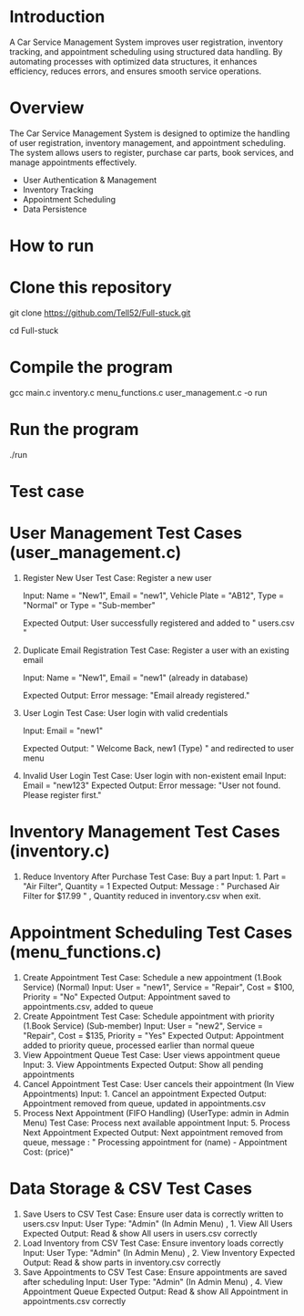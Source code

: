 # Introduction
  A Car Service Management System improves user registration, inventory tracking, 
  and appointment scheduling using structured data handling. By automating processes 
  with optimized data structures, it enhances efficiency, reduces errors, 
  and ensures smooth service operations.

# Overview
  The Car Service Management System is designed to optimize the handling of user registration, 
  inventory management, and appointment scheduling. The system allows users to register, 
  purchase car parts, book services, and manage appointments effectively.
  - User Authentication & Management
  - Inventory Tracking
  - Appointment Scheduling
  - Data Persistence

# How to run
  # Clone this repository
  git clone https://github.com/Tell52/Full-stuck.git
  
  cd Full-stuck
  
  # Compile the program
  gcc main.c inventory.c menu_functions.c user_management.c -o run
  
  # Run the program
  ./run

# Test case
  # User Management Test Cases (user_management.c)
  1. Register New User
       Test Case: Register a new user

       Input: Name = "New1", Email = "new1", Vehicle Plate = "AB12", Type = "Normal" or Type = "Sub-member"

       Expected Output: User successfully registered and added to " users.csv "
  3. Duplicate Email Registration
      Test Case: Register a user with an existing email
     
      Input: Name = "New1", Email = "new1" (already in database)
     
      Expected Output: Error message: "Email already registered."
     
  5. User Login
      Test Case: User login with valid credentials
     
      Input: Email = "new1"
     
      Expected Output: " Welcome Back, new1 (Type) " and redirected to user menu
     
  7. Invalid User Login
      Test Case: User login with non-existent email
      Input: Email = "new123"
      Expected Output: Error message: "User not found. Please register first."
     
  # Inventory Management Test Cases (inventory.c)
  1. Reduce Inventory After Purchase
      Test Case: Buy a part
      Input: 1. Part = "Air Filter", Quantity = 1
      Expected Output: Message : " Purchased Air Filter for $17.99 " , Quantity reduced in inventory.csv when exit.

  # Appointment Scheduling Test Cases (menu_functions.c)
  1. Create Appointment
      Test Case: Schedule a new appointment (1.Book Service) (Normal)
      Input: User = "new1", Service = "Repair", Cost = $100, Priority = "No"
      Expected Output: Appointment saved to appointments.csv, added to queue
  3. Create Appointment
      Test Case: Schedule appointment with priority (1.Book Service) (Sub-member)
      Input: User = "new2", Service = "Repair", Cost = $135, Priority = "Yes"
      Expected Output: Appointment added to priority queue, processed earlier than normal queue
  4. View Appointment Queue
      Test Case: User views appointment queue
      Input: 3. View Appointments
      Expected Output: Show all pending appointments
  5. Cancel Appointment
      Test Case: User cancels their appointment (In View Appointments)
      Input: 1. Cancel an appointment 
      Expected Output: Appointment removed from queue, updated in appointments.csv
  6. Process Next Appointment (FIFO Handling) (UserType: admin in Admin Menu)
      Test Case: Process next available appointment
      Input: 5. Process Next Appointment
      Expected Output: Next appointment removed from queue, message : " Processing appointment for (name) - Appointment Cost: (price)"
  
  # Data Storage & CSV Test Cases
  1. Save Users to CSV
      Test Case: Ensure user data is correctly written to users.csv
      Input: User Type: "Admin"  (In Admin Menu) , 1. View All Users
      Expected Output: Read & show All users in users.csv correctly
  2. Load Inventory from CSV
      Test Case: Ensure inventory loads correctly 
      Input: User Type: "Admin"  (In Admin Menu) , 2. View Inventory
      Expected Output: Read & show parts in inventory.csv correctly
  3. Save Appointments to CSV
      Test Case: Ensure appointments are saved after scheduling
      Input: User Type: "Admin"  (In Admin Menu) , 4. View Appointment Queue
      Expected Output: Read & show All Appointment in appointments.csv correctly
